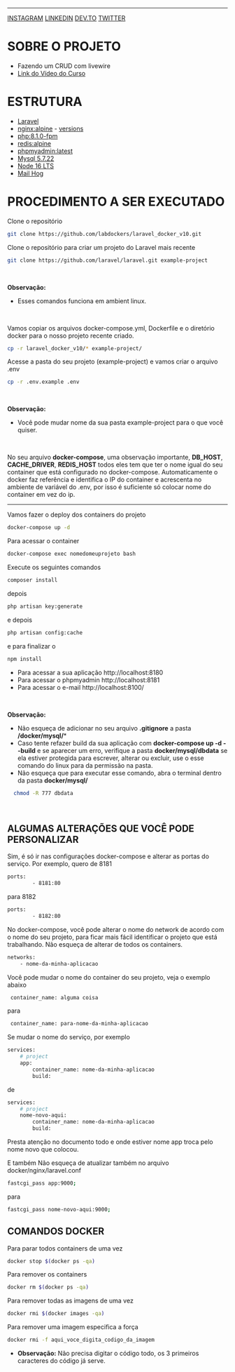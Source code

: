 ****
[INSTAGRAM](https://www.instagram.com/wesllycode/)
[LINKEDIN](https://www.linkedin.com/in/weslly-sousa-a0bb2647/)
[DEV.TO](https://dev.to/wesllycode)
[TWITTER](https://twitter.com/wesllycode)

# SOBRE O PROJETO
- Fazendo um CRUD com livewire
- [Link do Vídeo do Curso](https://www.youtube.com/watch?v=I6baNznXtXU)

# ESTRUTURA
 * [Laravel](https://laravel.com)
 * [nginx:alpine](https://hub.docker.com/_/nginx) - [versions](https://nginx.org/en/CHANGES)
 * [php:8.1.0-fpm](https://hub.docker.com/_/php)
 * [redis:alpine](https://hub.docker.com/_/redis)
 * [phpmyadmin:latest](https://hub.docker.com/_/phpmyadmin)
 * [Mysql 5.7.22](https://hub.docker.com/_/mysql)
 * [Node 16 LTS](https://github.com/nodesource/distributions#debmanual)
 * [Mail Hog](https://github.com/mailhog/MailHog)


 # PROCEDIMENTO A SER EXECUTADO

Clone o repositório 
```sh
git clone https://github.com/labdockers/laravel_docker_v10.git
```

Clone o repositório para criar um projeto do Laravel mais recente
```sh
git clone https://github.com/laravel/laravel.git example-project
```
<br>

**Observação:**
 - Esses comandos funciona em ambient linux.

<br>

Vamos copiar os arquivos docker-compose.yml, Dockerfile e o diretório docker para o nosso 
projeto recente criado.

```sh
cp -r laravel_docker_v10/* example-project/
```

Acesse a pasta do seu projeto (example-project) e vamos criar o arquivo .env
```sh
cp -r .env.example .env
```

<br>

**Observação:** 
- Você pode mudar nome da sua pasta example-project para o que você quiser.

<br>

No seu arquivo **docker-compose**, uma observação importante, **DB_HOST**, **CACHE_DRIVER**, **REDIS_HOST** todos eles tem que ter o nome igual do seu container que está configurado no docker-compose. Automaticamente o docker faz referência e identifica o IP do container e acrescenta no ambiente de variável do .env, por isso é suficiente só colocar nome do container em vez do ip.

----

Vamos fazer o deploy dos containers do projeto
```sh
docker-compose up -d
```

Para acessar o container
```sh
docker-compose exec nomedomeuprojeto bash
```

Execute os seguintes comandos
```sh
composer install
```
depois
```sh
php artisan key:generate
```
e depois
```sh
php artisan config:cache
```
e para finalizar o 
```sh
npm install
```

- Para acessar a sua aplicação  http://localhost:8180
- Para acessar o phpmyadmin http://localhost:8181
- Para acessar o e-mail http://localhost:8100/

<br>

**Observação:**
- Não esqueça de adicionar no seu arquivo **.gitignore** a pasta **/docker/mysql/*** 
- Caso tente refazer build da sua aplicação com **docker-compose up -d --build** e se aparecer um  erro, 
  verifique  a pasta **docker/mysql/dbdata** se ela estiver protegida para escrever, alterar ou excluir, use o esse
  comando do linux para da permissão na pasta.
- Não esqueça que para executar esse comando, abra o terminal dentro da pasta **docker/mysql/**

```sh
  chmod -R 777 dbdata
```

<br>

## ALGUMAS ALTERAÇÕES QUE VOCÊ PODE PERSONALIZAR
Sim, é só ir nas configurações docker-compose e alterar as portas do serviço.
Por exemplo, quero de 8181

```sh
ports:
        - 8181:80
```
para 8182
```sh
ports:
        - 8182:80
```


No docker-compose, você pode alterar o nome do network de acordo com o nome do seu projeto, para ficar mais fácil identificar o projeto que está trabalhando.
Não esqueça de alterar de todos os containers.
```sh
networks:
    - nome-da-minha-aplicacao
```

Você pode mudar o nome do container do seu projeto, veja o exemplo abaixo

```sh
 container_name: alguma coisa
```
para
```sh
 container_name: para-nome-da-minha-aplicacao 
```

Se mudar o nome do serviço, por exemplo
```sh
services:
    # project
    app:
        container_name: nome-da-minha-aplicacao
        build:
```        
de
```sh
services:
    # project
    nome-novo-aqui:
        container_name: nome-da-minha-aplicacao
        build:
```  
Presta atenção no documento todo e onde estiver nome app troca pelo nome novo que colocou.


E também Não esqueça de atualizar também no arquivo docker/nginx/laravel.conf
```sh
fastcgi_pass app:9000;
```

para
```sh
fastcgi_pass nome-novo-aqui:9000;
```
## COMANDOS DOCKER

Para parar todos containers de uma vez
```sh
docker stop $(docker ps -qa)
```

Para remover os containers
```sh
docker rm $(docker ps -qa)
```

Para remover todas as imagens de uma vez
```sh
docker rmi $(docker images -qa)
```

Para remover uma imagem especifica a força
```sh
docker rmi -f aqui_voce_digita_codigo_da_imagem
```
- **Observação:** Não precisa digitar o código todo, os 3 primeiros caracteres do código já serve.